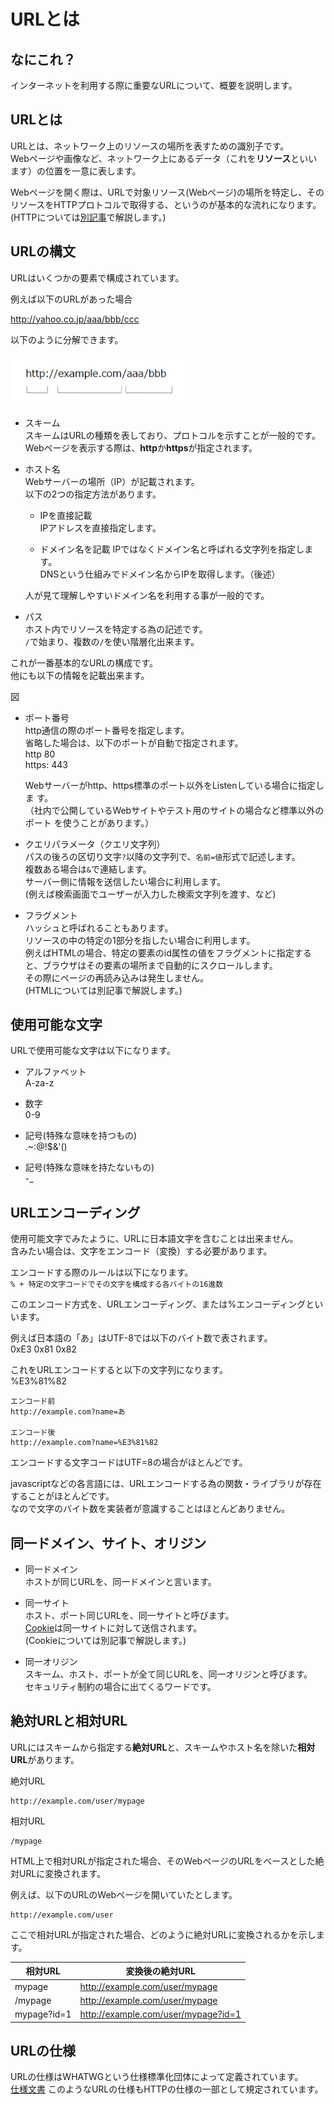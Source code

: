 # URLとは  

## なにこれ？
インターネットを利用する際に重要なURLについて、概要を説明します。  



## URLとは
URLとは、ネットワーク上のリソースの場所を表すための識別子です。  
Webページや画像など、ネットワーク上にあるデータ（これを**リソース**といいます）の位置を一意に表します。  

Webページを開く際は、URLで対象リソース(Webページ)の場所を特定し、そのリソースをHTTPプロトコルで取得する、というのが基本的な流れになります。  
(HTTPについては[別記事]()で解説します。)


## URLの構文
URLはいくつかの要素で構成されています。  

例えば以下のURLがあった場合  

http://yahoo.co.jp/aaa/bbb/ccc  

以下のように分解できます。  

<img src="画像/URLの構成要素_1.png" style="width:280px;">

- スキーム  
スキームはURLの種類を表しており、プロトコルを示すことが一般的です。    
Webページを表示する際は、**http**か**https**が指定されます。  


- ホスト名  
Webサーバーの場所（IP）が記載されます。  
以下の2つの指定方法があります。  
  - IPを直接記載  
  IPアドレスを直接指定します。   

  - ドメイン名を記載
  IPではなくドメイン名と呼ばれる文字列を指定します。  
  DNSという仕組みでドメイン名からIPを取得します。（後述）  

  人が見て理解しやすいドメイン名を利用する事が一般的です。    

- パス  
ホスト内でリソースを特定する為の記述です。   
`/`で始まり、複数の`/`を使い階層化出来ます。

これが一番基本的なURLの構成です。  
他にも以下の情報を記載出来ます。  

図  

- ポート番号  
  http通信の際のポート番号を指定します。  
  省略した場合は、以下のポートが自動で指定されます。  
  http 80  
  https: 443  
  
  Webサーバーがhttp、https標準のポート以外をListenしている場合に指定しま  す。  
  （社内で公開しているWebサイトやテスト用のサイトの場合など標準以外のポート  を使うことがあります。）
  
- クエリパラメータ（クエリ文字列）  
パスの後ろの区切り文字`?`以降の文字列で、`名前=値`形式で記述します。  
複数ある場合は`&`で連結します。  
サーバー側に情報を送信したい場合に利用します。  
(例えば検索画面でユーザーが入力した検索文字列を渡す、など)  


- フラグメント  
ハッシュと呼ばれることもあります。  
リソースの中の特定の1部分を指したい場合に利用します。  
例えばHTMLの場合、特定の要素のid属性の値をフラグメントに指定すると、ブラウザはその要素の場所まで自動的にスクロールします。  
その際にページの再読み込みは発生しません。  
(HTMLについては別記事で解説します。)


## 使用可能な文字
URLで使用可能な文字は以下になります。  

- アルファベット  
A-za-z

- 数字  
0-9

- 記号(特殊な意味を持つもの)  
.~:@!$&'()

- 記号(特殊な意味を持たないもの)  
-_

## URLエンコーディング
使用可能文字でみたように、URLに日本語文字を含むことは出来ません。  
含みたい場合は、文字をエンコード（変換）する必要があります。  

エンコードする際のルールは以下になります。  
```% + 特定の文字コードでその文字を構成する各バイトの16進数```  

このエンコード方式を、URLエンコーディング、または%エンコーディングといいます。  


例えば日本語の「あ」はUTF-8では以下のバイト数で表されます。  
0xE3 0x81 0x82

これをURLエンコードすると以下の文字列になります。  
%E3%81%82

```
エンコード前
http://example.com?name=あ

エンコード後
http://example.com?name=%E3%81%82

```

エンコードする文字コードはUTF=8の場合がほとんどです。  

javascriptなどの各言語には、URLエンコードする為の関数・ライブラリが存在することがほとんどです。  
なので文字のバイト数を実装者が意識することはほとんどありません。  



## 同一ドメイン、サイト、オリジン

- 同一ドメイン  
ホストが同じURLを、同一ドメインと言います。  

- 同一サイト  
ホスト、ポート同じURLを、同一サイトと呼びます。  
[Cookie]()は同一サイトに対して送信されます。  
(Cookieについては別記事で解説します。)

- 同一オリジン  
スキーム、ホスト、ポートが全て同じURLを、同一オリジンと呼びます。  
セキュリティ制約の場合に出てくるワードです。  


## 絶対URLと相対URL
URLにはスキームから指定する**絶対URL**と、スキームやホスト名を除いた**相対URL**があります。  

絶対URL
```
http://example.com/user/mypage
```

相対URL
```
/mypage
```

HTML上で相対URLが指定された場合、そのWebページのURLをベースとした絶対URLに変換されます。  

例えば、以下のURLのWebページを開いていたとします。  
```
http://example.com/user
```

ここで相対URLが指定された場合、どのように絶対URLに変換されるかを示します。  

|  相対URL  |  変換後の絶対URL  |
| ---- | ---- |
|  mypage  |  http://example.com/user/mypage  |
|  /mypage  |  http://example.com/user/mypage  |
|  mypage?id=1  |  http://example.com/user/mypage?id=1  |




## URLの仕様
URLの仕様はWHATWGという仕様標準化団体によって定義されています。  
[仕様文書]()
このようなURLの仕様もHTTPの仕様の一部として規定されています。  
